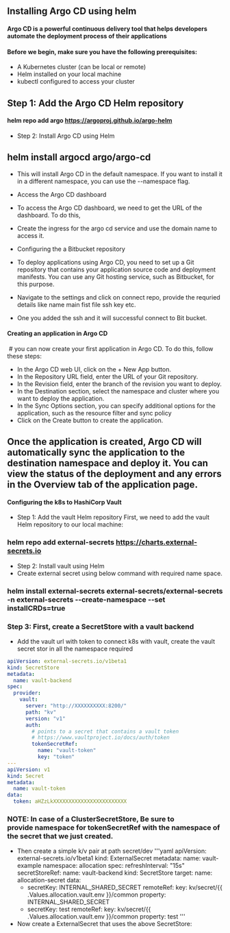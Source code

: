 ## Installing Argo CD using helm

#### Argo CD is a powerful continuous delivery tool that helps developers automate the deployment process of their applications

#### Before we begin, make sure you have the following prerequisites:
* A Kubernetes cluster (can be local or remote)
* Helm installed on your local machine
* kubectl configured to access your cluster
## Step 1: Add the Argo CD Helm repository
#### helm repo add argo https://argoproj.github.io/argo-helm
* Step 2: Install Argo CD using Helm
## helm install argocd argo/argo-cd
* This will install Argo CD in the default namespace. If you want to install it in a different namespace, you can use the --namespace flag.
* Access the Argo CD dashboard
* To access the Argo CD dashboard, we need to get the URL of the dashboard. To do this,
* Create the ingress for the argo cd service and use the domain name to access it.
* Configuring the a Bitbucket repository
* To deploy applications using Argo CD, you need to set up a Git repository that contains your application source code and deployment manifests. You can use any Git hosting service, such as  Bitbucket, for this purpose.
* Navigate to the settings and click on connect repo, provide the requried details like name main fist file ssh key etc.






* One you added the ssh and it will successful connect to Bit bucket.


#### Creating an application in Argo CD
 # you can now create your first application in Argo CD. To do this, follow these steps:

* In the Argo CD web UI, click on the + New App button.
* In the Repository URL field, enter the URL of your Git repository.
* In the Revision field, enter the branch  of the revision you want to deploy.
* In the Destination section, select the namespace and cluster where you want to deploy the application.
* In the Sync Options section, you can specify additional options for the application, such as the resource filter and sync policy
* Click on the Create button to create the application.
## Once the application is created, Argo CD will automatically sync the application to the destination namespace and deploy it. You can view the status of the deployment and any errors in the Overview tab of the application page.


#### Configuring the k8s to HashiCorp Vault
* Step 1: Add the vault Helm repository
First, we need to add the vault  Helm repository to our local machine:
### helm repo add external-secrets https://charts.external-secrets.io
* Step 2: Install vault using Helm
* Create external secret using below command with required name space.
### helm install external-secrets external-secrets/external-secrets -n external-secrets --create-namespace --set installCRDs=true

### Step 3: First, create a SecretStore with a vault backend
 * Add the vault url with token to connect k8s with vault, create the vault secret stor in all the namespace required
```yaml
apiVersion: external-secrets.io/v1beta1
kind: SecretStore
metadata:
  name: vault-backend
spec:
  provider:
    vault:
      server: "http://XXXXXXXXXX:8200/"
      path: "kv"
      version: "v1"
      auth:
        # points to a secret that contains a vault token
        # https://www.vaultproject.io/docs/auth/token
        tokenSecretRef:
          name: "vault-token"
          key: "token"
---
apiVersion: v1
kind: Secret
metadata:
  name: vault-token
data:
  token: aHZzLkXXXXXXXXXXXXXXXXXXXXXXXX
```
### NOTE: In case of a ClusterSecretStore, Be sure to provide namespace for tokenSecretRef with the namespace of the secret that we just created.
* Then create a simple k/v pair at path secret/dev
'''yaml
apiVersion: external-secrets.io/v1beta1
kind: ExternalSecret
metadata:
  name: vault-example
  namespace: allocation
spec:
  refreshInterval: "15s"
  secretStoreRef:
    name: vault-backend
    kind: SecretStore
  target:
    name: allocation-secret
  data:
  - secretKey: INTERNAL_SHARED_SECRET
    remoteRef:
      key: kv/secret/{{ .Values.allocation.vault.env }}/common
      property: INTERNAL_SHARED_SECRET
  - secretKey: test
    remoteRef:
      key: kv/secret/{{ .Values.allocation.vault.env }}/common
      property: test
'''    
* Now create a ExternalSecret that uses the above SecretStore:

